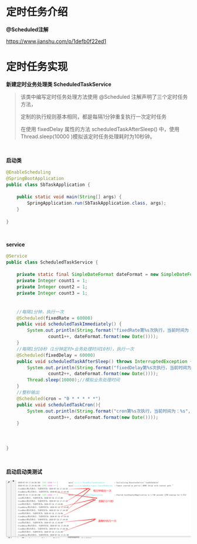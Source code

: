 # 定时任务介绍

**@Scheduled注解**



https://www.jianshu.com/p/1defb0f22ed1



# 定时任务实现

**新建定时业务处理类 ScheduledTaskService**



> 该类中编写定时任务处理方法使用 @Scheduled 注解声明了三个定时任务方法，
>
> 定制的执行规则基本相同，都是每隔1分钟重复执行一次定时任务
>
> 在使用 fixedDelay 属性的方法 scheduledTaskAfterSleep() 中，使用 Thread.sleep(10000 )模拟该定时任务处理耗时为10秒钟。



<br>

**启动类**

```java
@EnableScheduling
@SpringBootApplication
public class SbTaskApplication {

    public static void main(String[] args) {
        SpringApplication.run(SbTaskApplication.class, args);
    }

}
```





<br>

**service**

```java
@Service
public class ScheduledTaskService {

    private static final SimpleDateFormat dateFormat = new SimpleDateFormat("yyyy-MM-dd HH:mm:ss");
    private Integer count1 = 1;
    private Integer count2 = 1;
    private Integer count3 = 1;


    //每隔1分钟，执行一次
    @Scheduled(fixedRate = 60000)
    public void scheduledTaskImmediately() {
        System.out.println(String.format("fixedRate第%s次执行，当前时间为：%s",
                count1++, dateFormat.format(new Date())));
    }
    //每隔1分10秒（1分钟定时+业务处理时间10秒），执行一次
    @Scheduled(fixedDelay = 60000)
    public void scheduledTaskAfterSleep() throws InterruptedException {
        System.out.println(String.format("fixedDelay第%s次执行，当前时间为：%s",
                count2++, dateFormat.format(new Date())));
        Thread.sleep(10000);//模拟业务处理时间
    }
    //整秒输出
    @Scheduled(cron = "0 * * * * *")
    public void scheduledTaskCron(){
        System.out.println(String.format("cron第%s次执行，当前时间为：%s",
                count3++, dateFormat.format(new Date())));
    }



}
```

<br>



**启动启动类测试**

![image-20200724172612847](../img/image-20200724172612847-5995377.png)

